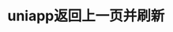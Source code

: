 # uniapp返回上一页并刷新

<script>
  uni.navigateBack({
    success: () => {
      let page = getCurrentPages().pop(); //跳转页面成功之后
      if (!page) return;
      let options = {
        xx:xx // 例如上一页面是id为2的数据,要传递回去
      }
      options = page.options // page自带options对象.
      page.onLoad(options);
    }
  })
</script>
